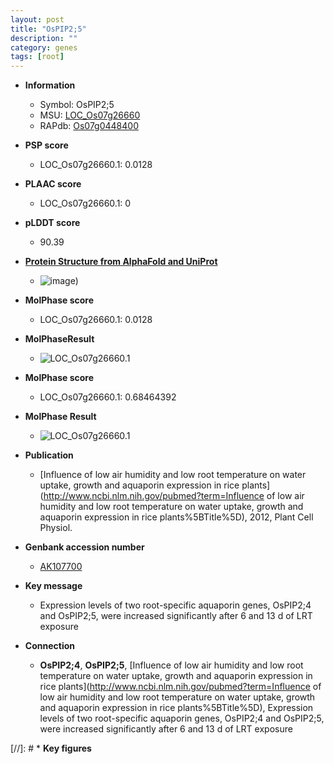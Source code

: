 ```yaml
---
layout: post
title: "OsPIP2;5"
description: ""
category: genes
tags: [root]
---
```


* **Information**  
    + Symbol: OsPIP2;5  
    + MSU: [LOC_Os07g26660](http://rice.plantbiology.msu.edu/cgi-bin/ORF_infopage.cgi?orf=LOC_Os07g26660)  
    + RAPdb: [Os07g0448400](http://rapdb.dna.affrc.go.jp/viewer/gbrowse_details/irgsp1?name=Os07g0448400)  

* **PSP score**  
    + LOC_Os07g26660.1: 0.0128 

* **PLAAC score**  
    + LOC_Os07g26660.1: 0 

* **pLDDT score**
    + 90.39

* **[Protein Structure from AlphaFold and UniProt](https://www.uniprot.org/uniprotkb/Q8GRI8/entry#structure)**
    + ![image](https://ricepsp.github.io/images/Q8/AF-Q8GRI8-F1.png))

* **MolPhase score**
    + LOC_Os07g26660.1: 0.0128

* **MolPhaseResult**
    + ![LOC_Os07g26660.1](https://ricepsp.github.io/pictures/LOC_Os07g/LOC_Os07g26660.1.png)

* **MolPhase score**
    + LOC_Os07g26660.1: 0.68464392

* **MolPhase Result**
    + ![LOC_Os07g26660.1](https://304243504.github.io/Pictures/LOC_Os07g/LOC_Os07g26660.1.png)

* **Publication**  
    + [Influence of low air humidity and low root temperature on water uptake, growth and aquaporin expression in rice plants](http://www.ncbi.nlm.nih.gov/pubmed?term=Influence of low air humidity and low root temperature on water uptake, growth and aquaporin expression in rice plants%5BTitle%5D), 2012, Plant Cell Physiol.

* **Genbank accession number**  
    + [AK107700](http://www.ncbi.nlm.nih.gov/nuccore/AK107700)

* **Key message**  
    + Expression levels of two root-specific aquaporin genes, OsPIP2;4 and OsPIP2;5, were increased significantly after 6 and 13 d of LRT exposure

* **Connection**  
    + __OsPIP2;4__, __OsPIP2;5__, [Influence of low air humidity and low root temperature on water uptake, growth and aquaporin expression in rice plants](http://www.ncbi.nlm.nih.gov/pubmed?term=Influence of low air humidity and low root temperature on water uptake, growth and aquaporin expression in rice plants%5BTitle%5D), Expression levels of two root-specific aquaporin genes, OsPIP2;4 and OsPIP2;5, were increased significantly after 6 and 13 d of LRT exposure

[//]: # * **Key figures**  


